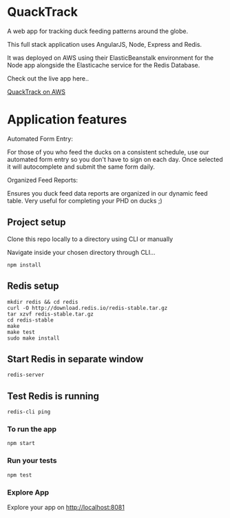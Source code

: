 # QuackTrack

A web app for tracking duck feeding patterns around the globe.

This full stack application uses AngularJS, Node, Express and Redis.

It was deployed on AWS using their ElasticBeanstalk environment for 
the Node app alongside the Elasticache service for the Redis Database.

Check out the live app here.. 

<a href="http://quacktrackdev-env.rkrrhmmiem.us-west-2.elasticbeanstalk.com/">QuackTrack on AWS</a>

# Application features

Automated Form Entry:
	
For those of you who feed the ducks on a consistent schedule, 
use our automated form entry so you don't have to sign on each day. 
Once selected it will autocomplete and submit the same form daily.
	
Organized Feed Reports:
	
Ensures you duck feed data reports are organized in our dynamic feed table. 
Very useful for completing your PHD on ducks ;)

## Project setup

Clone this repo locally to a directory using CLI or manually

Navigate inside your chosen directory through CLI...
```
npm install
```
## Redis setup
```
mkdir redis && cd redis
curl -O http://download.redis.io/redis-stable.tar.gz
tar xzvf redis-stable.tar.gz
cd redis-stable
make
make test
sudo make install
```

## Start Redis in separate window 
```
redis-server
```
## Test Redis is running 
```
redis-cli ping
```

### To run the app
```
npm start
```

### Run your tests
```
npm test
```

### Explore App 

Explore your app on <a href="http://localhost:8081">http://localhost:8081</a>

